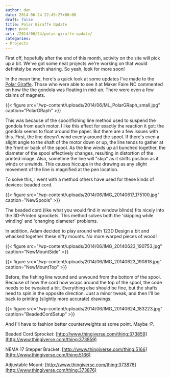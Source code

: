```yaml
---
author: dan
date: 2014-06-24 22:45:27+00:00
draft: false
title: Polar Giraffe Update
type: post
url: /2014/06/24/polar-giraffe-update/
categories:
- Projects
---
```


First off, hopefully after the end of this month, activity on the site will pick up a bit. We've got some neat projects we're working on that would definitely be worth sharing. So yeah, look for more soon!

In the mean time, here's a quick look at some updates I've made to the [Polar Giraffe](/2014/01/21/enter-the-polar-giraffe/). Those who were able to see it at Maker Faire NC commented on how the the gondola was floating in mid-air. There were even a few claims of magnets.

{{< figure src="/wp-content/uploads/2014/06/ML_PolarGRaph_small.jpg" caption="PolarGRaph" >}}

<!-- more -->

This was because of the spool/fishing line method used to suspend the gondola from each motor. I like this effect for exactly the reaction it got: the gondola seems to float around the paper. But there are a few issues with this. First, the line doesn't wind evenly around the spool. If there's even a slight angle to the shaft of the motor down or up, the line tends to gather at the front or back of the spool. As the line winds up all bunched together, the diameter of the spool effectively changes, resulting in distortion of the printed image. Also, sometime the line will "skip" as it shifts position as it winds or unwinds. This causes hiccups in the drawing as any slight movement of the line is magnified at the pen location.

To solve this, I went with a method others have used for these kinds of devices: beaded cord.

{{< figure src="/wp-content/uploads/2014/06/IMG_20140617_175100.jpg" caption="NewSpools" >}}

The beaded cord (like what you would find in window blinds) fits nicely into the 3D-Printed sprockets. This method solves both the 'skipping while winding' and 'changing diameter' problems.

In addition, Adam decided to play around with 123D Design a bit and whacked together these nifty mounts. No more warped pieces of wood!

{{< figure src="/wp-content/uploads/2014/06/IMG_20140623_190753.jpg" caption="NewMountSide" >}}

{{< figure src="/wp-content/uploads/2014/06/IMG_20140623_190818.jpg" caption="NewMountTop" >}}

Before, the fishing line wound and unwound from the bottom of the spool. Because of how the cord now wraps around the top of the spool, the code needs to be tweaked a bit. Everything else should be fine, but the shafts need to spin in the opposite direction. Just a minor tweak, and then I'll be back to printing (slightly more accurate) drawings.

{{< figure src="/wp-content/uploads/2014/06/IMG_20140624_183223.jpg" caption="BeadedCordSetup" >}}

And I'll have to fashion better counterweights at some point. Maybe :P.

Beaded Cord Sprocket: [http://www.thingiverse.com/thing:373859](http://www.thingiverse.com/thing:373859)

NEMA 17 Stepper Bracket: [http://www.thingiverse.com/thing:5166](http://www.thingiverse.com/thing:5166)

Adjustable Mount: [http://www.thingiverse.com/thing:373876](http://www.thingiverse.com/thing:373876)


